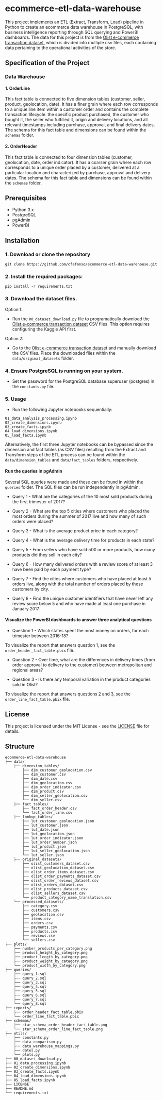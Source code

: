 # ecommerce-etl-data-warehouse
This project implements an ETL (Extract, Transform, Load) pipeline in Python to create an ecommerce data warehouse in PostgreSQL, with business intelligence reporting through SQL querying and PowerBI dashboards. The data for this project is from the [Olist e-commerce transaction dataset](https://www.kaggle.com/datasets/olistbr/brazilian-ecommerce), which is divided into multiple csv files, each containing data pertaining to the operational activities of the store.


## Specification of the Project

### Data Warehouse

#### 1. OrderLine

This fact table is connected to five dimension tables (customer, seller, product, geolocation, date). It has a finer grain where each row corresponds to a unique line item within a customer order and contains the complete transaction lifecycle: the specific product purchased, the customer who bought it, the seller who fulfilled it, origin and delivery locations, and all relevant timestamps including purchase, approval, and final delivery dates. The schema for this fact table and dimensions can be found within the `schemas` folder.

#### 2. OrderHeader

This fact table is connected to four dimension tables (customer, geolocation, date, order indicator). It has a coarser grain where each row corresponds to a unique order placed by a customer, delivered at a particular location and characterized by purchase, approval and delivery dates. The schema for this fact table and dimensions can be found within the `schemas` folder.


## Prerequisites

- Python 3.x
- PostgreSQL
- pgAdmin
- PowerBI


## Installation

### 1. Download or clone the repository

```git clone https://github.com/cfafonso/ecommerce-etl-data-warehouse.git```


### 2. Install the required packages:

```pip install -r requirements.txt```


### 3. Download the dataset files.

Option 1: 
- Run the `00_dataset_download.py` file to programatically download the [Olist e-commerce transaction dataset](https://www.kaggle.com/datasets/olistbr/brazilian-ecommerce) CSV files. This option requires configuring the Kaggle API first.


Option 2:

- Go to the [Olist e-commerce transaction dataset](https://www.kaggle.com/datasets/olistbr/brazilian-ecommerce) and manually download the CSV files. Place the downloaded files within the `data/original_datasets` folder.


### 4. Ensure PostgreSQL is running on your system.

- Set the password for the PostgreSQL database superuser (postgres) in the `constants.py` file.


### 5. Usage

- Run the following Jupyter notebooks sequentially:

```
01_data_analysis_processing.ipynb
02_create_dimensions.ipynb
03_create_facts.ipynb
04_load_dimensions.ipynb
05_load_facts.ipynb
```


Alternatively, the first three Jupyter notebooks can be bypassed since the dimension and fact tables (as CSV files) resulting from the Extract and Transform steps of the ETL process can be found within the ```data/dimension_tables``` and ```data/fact_tables``` folders, respectively.


#### Run the queries in pgAdmin

Several SQL queries were made and these can be found in within the `queries` folder. The SQL files can be run independently in pgAdmin.

- Query 1 - What are the categories of the 10 most sold products during the first trimester of 2017?

- Query 2 - What are the top 5 cities where customers who placed the most orders during the summer of 2017 live and how many of such orders were placed?

- Query 3 - What is the average product price in each category?

- Query 4 - What is the average delivery time for products in each state?

- Query 5 - From sellers who have sold 500 or more products, how many products did they sell in each city?

- Query 6 - How many delivered orders with a review score of at least 3 have been paid by each payment type?

- Query 7 - Find the cities where customers who have placed at least 5 orders live, along with the total number of orders placed by these customers by city.

- Query 8 - Find the unique customer identifiers that have never left any review score below 5 and who have made at least one purchase in January 2017.


#### Visualize the PowerBI dashboards to answer three analytical questions

- Question 1 - Which states spent the most money on orders, for each trimester between 2016-18?

To visualize the report that answers question 1, see the `order_header_fact_table.pbix` file.

- Question 2 - Over time, what are the differences in delivery times (from order approval to delivery to the customer) between metropolitan and regional areas?

- Question 3 - Is there any temporal variation in the product categories sold in Olist?

To visualize the report that answers questions 2 and 3, see the `order_line_fact_table.pbix` file.


## License

This project is licensed under the MIT License - see the [LICENSE](LICENSE) file for details.


## Structure

```
ecommerce-etl-data-warehouse
├── data/
    ├── dimension_tables/
        ├── dim_customer_geolocation.csv
        ├── dim_customer.csv
        ├── dim_date.csv
        ├── dim_geolocation.csv
        ├── dim_order_indicator.csv
        ├── dim_product.csv
        ├── dim_seller_geolocation.csv
        └── dim_seller.csv
    ├── fact_tables/
        ├── fact_order_header.csv
        └── fact_order_line.csv
    ├── lookup_tables/
        ├── lut_customer_geolocation.json
        ├── lut_customer.json
        ├── lut_date.json
        ├── lut_geolocation.json
        ├── lut_order_indicator.json
        ├── lut_order_number.json
        ├── lut_product.json
        ├── lut_seller_geolocation.json
        └── lut_seller.json
    ├── original_datasets/
        ├── olist_customers_dataset.csv
        ├── olist_geolocation_dataset.csv
        ├── olist_order_items_dataset.csv
        ├── olist_order_payments_dataset.csv
        ├── olist_order_reviews_dataset.csv
        ├── olist_orders_dataset.csv
        ├── olist_products_dataset.csv
        ├── olist_sellers_dataset.csv
        └── product_category_name_translation.csv
    └── processed_datasets/
        ├── category.csv
        ├── customers.csv
        ├── geolocation.csv
        ├── items.csv
        ├── orders.csv
        ├── payments.csv
        ├── products.csv
        ├── reviews.csv
        └── sellers.csv
├── plots/
    ├── number_products_per_category.png
    ├── product_height_by_category.png
    ├── product_length_by_category.png
    ├── product_weight_by_category.png
    └── product_width_by_category.png
├── queries/
    ├── query_1.sql
    ├── query_2.sql
    ├── query_3.sql
    ├── query_4.sql
    ├── query_5.sql
    ├── query_6.sql
    ├── query_7.sql
    └── query_8.sql
├── reports/
    ├── order_header_fact_table.pbix
    └── order_line_fact_table.pbix
├── schemas/
    ├── star_schema_order_header_fact_table.png
    └── star_schema_order_line_fact_table.png
├── utils/
    ├── constants.py
    ├── data_comparison.py
    ├── data_warehouse_mappings.py
    ├── dates.py
    └── plots.py
├── 00_dataset_download.py
├── 01_data_processing.ipynb
├── 02_create_dimensions.ipynb
├── 03_create_facts.ipynb
├── 04_load_dimensions.ipynb
├── 05_load_facts.ipynb
├── LICENSE
├── README.md
└── requirements.txt
